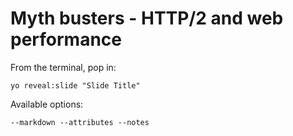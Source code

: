 
# Myth busters - HTTP/2 and web performance

From the terminal, pop in:

  ```yo reveal:slide "Slide Title"```

Available options:

 ```--markdown --attributes --notes```
